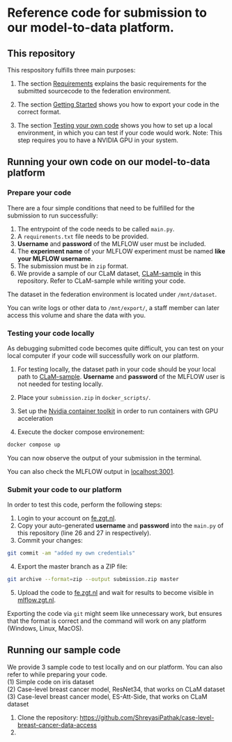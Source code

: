 # Reference code for submission to our model-to-data platform.

## This repository

This respository fulfills three main purposes:

1. The section [Requirements](#requirements) explains the basic requirements for the submitted sourcecode to the federation environment.

2. The section [Getting Started](#getting-started) shows you how to export your code in the correct format.

3. The section [Testing your own code](#testing-your-own-code) shows you how to set up a local environment, in which you can test if your code would work. Note: This step requires you to have a NVIDIA GPU in your system.

## Running your own code on our model-to-data platform

### Prepare your code

There are a four simple conditions that need to be fulfilled for the submission to run successfully:

1. The entrypoint of the code needs to be called ```main.py```.  
2. A ```requirements.txt``` file needs to be provided.
3. **Username** and **password** of the MLFLOW user must be included.
4. The **experiment name** of your MLFLOW experiment must be named **like your MLFLOW username**. 
5. The submission must be in ```zip``` format.
6. We provide a sample of our CLaM dataset, [CLaM-sample](./datasets) in this repository. Refer to CLaM-sample while writing your code. 

The dataset in the federation environment is located under ```/mnt/dataset```. 

You can write logs or other data to ```/mnt/export/```, a staff member can later access this volume and share the data with you.

### Testing your code locally

As debugging submitted code becomes quite difficult, you can test on your local computer if your code will successfully work on our platform.

1. For testing locally, the dataset path in your code should be your local path to [CLaM-sample](./datasets). **Username** and **password** of the MLFLOW user is not needed for testing locally.

2. Place your ```submission.zip``` in ```docker_scripts/```. 

3. Set up the [Nvidia container toolkit](https://docs.nvidia.com/datacenter/cloud-native/container-toolkit/latest/install-guide.html#installation) in order to run containers with GPU acceleration

4. Execute the docker compose environement:
```bash
docker compose up
```

You can now observe the output of your submission in the terminal. 

You can also check the MLFLOW output in [localhost:3001](localhost:3001).

### Submit your code to our platform

In order to test this code, perform the following steps:

1. Login to your account on [fe.zgt.nl](fe.zgt.nl).
2. Copy your auto-generated **username** and **password** into the ```main.py``` of this repository (line 26 and 27 in respectively).
3. Commit your changes:
```bash
git commit -am "added my own credentials"
```
4. Export the master branch as a ZIP file:
```bash
git archive --format=zip --output submission.zip master
```
5. Upload the code to [fe.zgt.nl](fe.zgt.nl) and wait for results to become visible in [mlflow.zgt.nl](mlflow.zgt.nl).

Exporting the code via ```git``` might seem like unnecessary work, but ensures that the format is correct and the command will work on any platform (Windows, Linux, MacOS).

## Running our sample code
We provide 3 sample code to test locally and on our platform. You can also refer to while preparing your code. </br> 
(1) Simple code on iris dataset </br>
(2) Case-level breast cancer model, ResNet34, that works on CLaM dataset </br>
(3) Case-level breast cancer model, ES-Att-Side, that works on CLaM dataset </br>

1. Clone the repository: https://github.com/ShreyasiPathak/case-level-breast-cancer-data-access
2. 

